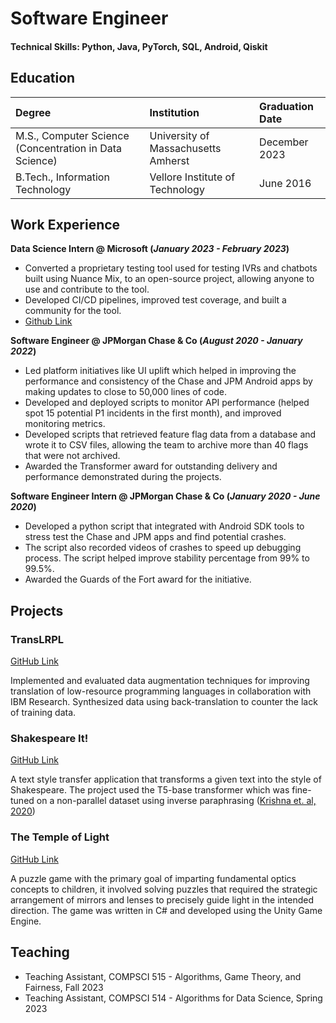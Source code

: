# Software Engineer


#### Technical Skills: Python, Java, PyTorch, SQL, Android, Qiskit

## Education
| Degree                                                 | Institution                                       | Graduation Date     |
| :----------------------------------------------------- | :-----------------------------------------------  | :------------------ |
| M.S., Computer Science (Concentration in Data Science) | University of Massachusetts Amherst               | December 2023       |
| B.Tech., Information Technology                        | Vellore Institute of Technology                   | June 2016           |

## Work Experience
**Data Science Intern @ Microsoft (_January 2023 - February 2023_)**
- Converted a proprietary testing tool used for testing IVRs and chatbots built using Nuance Mix, to an open-source
project, allowing anyone to use and contribute to the tool.
- Developed CI/CD pipelines, improved test coverage, and built a community for the tool.
- [Github Link](www.github.com/nuance-communications/mix-testing-tool)

**Software Engineer @ JPMorgan Chase & Co (_August 2020 - January 2022_)**
- Led platform initiatives like UI uplift which helped in improving the performance and consistency of the Chase and
JPM Android apps by making updates to close to 50,000 lines of code.
- Developed and deployed scripts to monitor API performance (helped spot 15 potential P1 incidents in the first month), and improved monitoring metrics.
- Developed scripts that retrieved feature flag data from a database and wrote it to CSV files, allowing the team to archive more than 40 flags that were not archived.
- Awarded the Transformer award for outstanding delivery and performance demonstrated during the projects.

**Software Engineer Intern @ JPMorgan Chase & Co (_January 2020 - June 2020_)**
- Developed a python script that integrated with Android SDK tools to stress test the Chase and JPM apps and find potential crashes.
- The script also recorded videos of crashes to speed up debugging process. The script helped improve stability percentage from 99% to 99.5%.
- Awarded the Guards of the Fort award for the initiative.


## Projects
### TransLRPL 
[GitHub Link](https://www.github.com/akshatchhabra/TransLRPL)

Implemented and evaluated data augmentation techniques for improving translation of low-resource programming languages in collaboration with IBM Research. Synthesized data using back-translation to counter the lack of training data.

### Shakespeare It! 
[GitHub Link](https://github.com/akshatchhabra/shakespeare-it)

A text style transfer application that transforms a given text into the style of Shakespeare. The project used the T5-base transformer which was fine-tuned on a non-parallel dataset using inverse paraphrasing ([Krishna et. al, 2020](https://arxiv.org/abs/2010.05700))

### The Temple of Light 
[GitHub Link](https://github.com/akshatchhabra/the_temple_of_light)

A puzzle game with the primary goal of imparting fundamental optics concepts to children, it involved solving puzzles that required the strategic arrangement of mirrors and lenses to precisely guide light in the intended direction. The game was written in C# and developed using the Unity Game Engine.


## Teaching
- Teaching Assistant, COMPSCI 515 - Algorithms, Game Theory, and Fairness, Fall 2023
- Teaching Assistant, COMPSCI 514 - Algorithms for Data Science, Spring 2023

